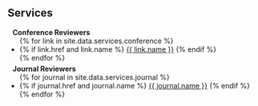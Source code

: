 ## Services

<h4 style="margin:0 10px 0;">Conference Reviewers</h4>

<ul style="margin:0 0 5px;">
  {% for link in site.data.services.conference %}
    <li>
      {% if link.href and link.name %}
        <a href="{{ link.href }}"><autocolor>{{ link.name }}</autocolor></a>
      {% endif %}
    </li>
  {% endfor %}
</ul>

<h4 style="margin:0 10px 0;">Journal Reviewers</h4>

<ul style="margin:0 0 20px;">
  {% for journal in site.data.services.journal %}
    <li>
      {% if journal.href and journal.name %}
        <a href="{{ journal.href }}"><autocolor>{{ journal.name }}</autocolor></a>
      {% endif %}
    </li>
  {% endfor %}
</ul>